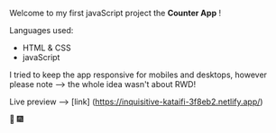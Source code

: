 Welcome to my first javaScript project the **Counter App** !

Languages used: 

 * HTML & CSS
 * javaScript
 
 
 I tried to keep the app responsive for mobiles and desktops, however please note --> the whole idea wasn't about RWD!

 Live preview --> [link] (https://inquisitive-kataifi-3f8eb2.netlify.app/)
 
 
 :tada: :fireworks:
